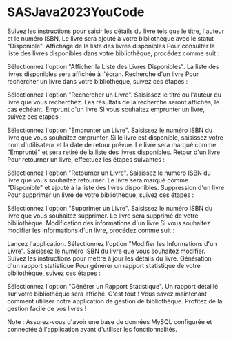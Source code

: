 # SASJava2023YouCode


Suivez les instructions pour saisir les détails du livre tels que le titre, l'auteur et le numéro ISBN.
Le livre sera ajouté à votre bibliothèque avec le statut "Disponible".
Affichage de la liste des livres disponibles
Pour consulter la liste des livres disponibles dans votre bibliothèque, procédez comme suit :

Sélectionnez l'option "Afficher la Liste des Livres Disponibles".
La liste des livres disponibles sera affichée à l'écran.
Recherche d'un livre
Pour rechercher un livre dans votre bibliothèque, suivez ces étapes :

Sélectionnez l'option "Rechercher un Livre".
Saisissez le titre ou l'auteur du livre que vous recherchez.
Les résultats de la recherche seront affichés, le cas échéant.
Emprunt d'un livre
Si vous souhaitez emprunter un livre, suivez ces étapes :

Sélectionnez l'option "Emprunter un Livre".
Saisissez le numéro ISBN du livre que vous souhaitez emprunter.
Si le livre est disponible, saisissez votre nom d'utilisateur et la date de retour prévue.
Le livre sera marqué comme "Emprunté" et sera retiré de la liste des livres disponibles.
Retour d'un livre
Pour retourner un livre, effectuez les étapes suivantes :

Sélectionnez l'option "Retourner un Livre".
Saisissez le numéro ISBN du livre que vous souhaitez retourner.
Le livre sera marqué comme "Disponible" et ajouté à la liste des livres disponibles.
Suppression d'un livre
Pour supprimer un livre de votre bibliothèque, suivez ces étapes :

Sélectionnez l'option "Supprimer un Livre".
Saisissez le numéro ISBN du livre que vous souhaitez supprimer.
Le livre sera supprimé de votre bibliothèque.
Modification des informations d'un livre
Si vous souhaitez modifier les informations d'un livre, procédez comme suit :

Lancez l'application.
Sélectionnez l'option "Modifier les Informations d'un Livre".
Saisissez le numéro ISBN du livre que vous souhaitez modifier.
Suivez les instructions pour mettre à jour les détails du livre.
Génération d'un rapport statistique
Pour générer un rapport statistique de votre bibliothèque, suivez ces étapes :

Sélectionnez l'option "Générer un Rapport Statistique".
Un rapport détaillé sur votre bibliothèque sera affiché.
C'est tout ! Vous savez maintenant comment utiliser notre application de gestion de bibliothèque. Profitez de la gestion facile de vos livres !

Note : Assurez-vous d'avoir une base de données MySQL configurée et connectée à l'application avant d'utiliser les fonctionnalités.
